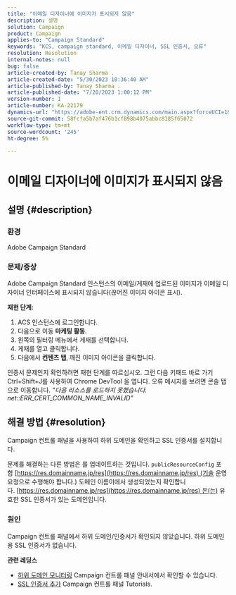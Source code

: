 ```yaml
---
title: "이메일 디자이너에 이미지가 표시되지 않음"
description: 설명
solution: Campaign
product: Campaign
applies-to: "Campaign Standard"
keywords: "KCS, campaign standard, 이메일 디자이너, SSL 인증서, 오류"
resolution: Resolution
internal-notes: null
bug: false
article-created-by: Tanay Sharma .
article-created-date: "5/30/2023 10:36:40 AM"
article-published-by: Tanay Sharma .
article-published-date: "7/20/2023 1:00:12 PM"
version-number: 1
article-number: KA-22179
dynamics-url: "https://adobe-ent.crm.dynamics.com/main.aspx?forceUCI=1&pagetype=entityrecord&etn=knowledgearticle&id=7b7b8cd8-d5fe-ed11-8f6e-6045bd006793"
source-git-commit: 58fcfa5b7af476b1cf898b4075abbc8185f65072
workflow-type: tm+mt
source-wordcount: '245'
ht-degree: 5%

---
```


# 이메일 디자이너에 이미지가 표시되지 않음

## 설명 {#description}


### 환경

Adobe Campaign Standard

### 문제/증상

Adobe Campaign Standard 인스턴스의 이메일/게재에 업로드된 이미지가 이메일 디자이너 인터페이스에 표시되지 않습니다(끊어진 이미지 아이콘 표시).

<b>재현 단계:</b>

1. ACS 인스턴스에 로그인합니다.
2. 다음으로 이동 <b>마케팅 활동</b>.
3. 왼쪽의 필터링 메뉴에서 게재를 선택합니다.
4. 게재를 열고 클릭합니다.
5. 다음에서 <b>컨텐츠 탭</b>,<b> </b>깨진 이미지 아이콘을 클릭합니다.


인증서 문제인지 확인하려면 재현 단계를 따르십시오. 그런 다음 키패드 바로 가기 Ctrl+Shift+J를 사용하여 Chrome DevTool 을 엽니다. 오류 메시지를 보려면 콘솔 탭으로 이동합니다. *&quot;다음 리소스를 로드하지 못했습니다. net::ERR_CERT_COMMON_NAME_INVALID&quot;*


## 해결 방법 {#resolution}


Campaign 컨트롤 패널을 사용하여 하위 도메인을 확인하고 SSL 인증서를 설치합니다.

문제를 해결하는 다른 방법은 를 업데이트하는 것입니다. `publicResourceConfig` 포함 [https://res.domainname.jp/res](https://res.domainname.jp/res) (기술 운영 요청으로 수행해야 합니다.) 도메인 이름이에서 생성되었는지 확인합니다. [https://res.domainname.jp/res](https://res.domainname.jp/res) 은(는) 유효한 SSL 인증서가 있는 도메인입니다.

### <b>원인</b>

Campaign 컨트롤 패널에서 하위 도메인/인증서가 확인되지 않았습니다. 하위 도메인용 SSL 인증서가 없습니다.

<b>관련 레딩스</b>

- [하위 도메인 모니터링](https://experienceleague.adobe.com/docs/control-panel/using/subdomains-and-certificates/monitoring-subdomains.html?lang=en) Campaign 컨트롤 패널 안내서에서 확인할 수 있습니다.
- [SSL 인증서 추가](https://experienceleague.adobe.com/docs/control-panel-learn/tutorials/subdomains-and-certificates/add-ssl-certificates.html?lang=en) Campaign 컨트롤 패널 Tutorials.

